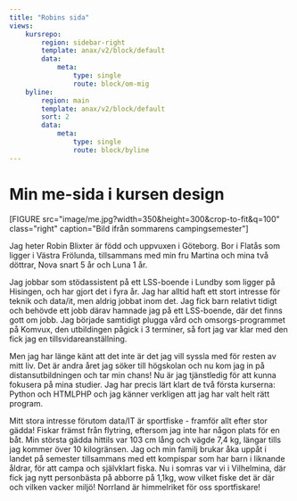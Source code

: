 ```yaml
---
title: "Robins sida"
views:
    kursrepo:
        region: sidebar-right
        template: anax/v2/block/default
        data:
            meta:
                type: single
                route: block/om-mig
    byline:
        region: main
        template: anax/v2/block/default
        sort: 2
        data:
            meta:
                type: single
                route: block/byline
---
```

Min me-sida i kursen design
=========================

[FIGURE src="image/me.jpg?width=350&height=300&crop-to-fit&q=100" class="right" caption="Bild ifrån sommarens campingsemester"]

Jag heter Robin Blixter är född och uppvuxen i Göteborg. Bor i Flatås som ligger i Västra Frölunda, tillsammans med min fru Martina och mina två döttrar, Nova snart 5 år och Luna 1 år.

Jag jobbar som stödassistent på ett LSS-boende i Lundby som ligger på Hisingen, och har gjort det i fyra år. Jag har alltid haft ett stort intresse för teknik och data/it, men aldrig jobbat inom det. Jag fick barn relativt tidigt och behövde ett jobb därav hamnade jag på ett LSS-boende, där det finns gott om jobb. Jag började samtidigt plugga vård och omsorgs-programmet på Komvux, den utbildingen pågick i 3 terminer, så fort jag var klar med den fick jag en tillsvidareanställning.

Men jag har länge känt att det inte är det jag vill syssla med för resten av mitt liv. Det är andra året jag söker till högskolan och nu kom jag in på distansutbildningen och tar min chans! Nu är jag tjänstledig för att kunna fokusera på mina studier. Jag har precis lärt klart de två första kurserna: Python och HTMLPHP och jag känner verkligen att jag har valt helt rätt program.

Mitt stora intresse förutom data/IT är sportfiske - framför allt efter stor gädda! Fiskar främst från flytring, eftersom jag inte har någon plats för en båt. Min största gädda hittils var 103 cm lång och vägde 7,4 kg, längar tills jag kommer över 10 kilogränsen. Jag och min familj brukar åka uppåt i landet på semester tillsammans med ett kompispar som har barn i liknande åldrar, för att campa och självklart fiska. Nu i somras var vi i Vilhelmina, där fick jag nytt personbästa på abborre på 1,1kg, wow vilket fiske det är där och vilken vacker miljö! Norrland är himmelriket för oss sportfiskare!
